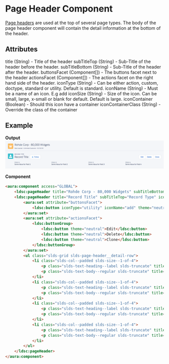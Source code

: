 # Page Header Component

[Page headers](http://www.lightningdesignsystem.com/components/page-headers/) are used at the top of several page types. The body of the page header component will contain the detail information at the bottom of the header.

## Attributes
title	(String) - Title of the header
subTitleTop (String) - Sub-Title of the header before the header.
subTitleBottom (String) - Sub-Title of the header after the header.
buttonsFacet (Component[]) - The buttons facet next to the header
actionsFacet (Component[]) - The actions facet on the right hand side of the header.
iconType (String) - Can be either action, custom, doctype, standard or utility. Default is standard.
iconName (String) - Must be a name of an icon. E.g add
iconSize (String)	- Size of the icon. Can be small, large, x-small or blank for default. Default is large.
iconContainer	(Boolean)	- Should this icon have a container
iconContainerClass (String) - Override the class of the container

## Example

**Output**
![Page Header image](images/pageHeader.png)

**Component**
```html
<aura:component access="GLOBAL">
    <ldsc:pageHeader title="Rohde Corp - 80,000 Widgets" subTitleBottom="Mark Jaeckal • Unlimited Customer • 11/13/15" iconName="opportunity" />
    <ldsc:pageHeader title="Record Title" subTitleTop="Record Type" iconName="user">
        <aura:set attribute="buttonsFacet">
            <ldsc:button iconType="utility" iconName="add" theme="neutral">Follow</ldsc:button>
        </aura:set>
        <aura:set attribute="actionsFacet">
            <ldsc:buttonGroup>
                <ldsc:button theme="neutral">Edit</ldsc:button>
                <ldsc:button theme="neutral">Delete</ldsc:button>
                <ldsc:button theme="neutral">Clone</ldsc:button>
            </ldsc:buttonGroup>
        </aura:set>
        <ul class="slds-grid slds-page-header__detail-row">
            <li class="slds-col--padded slds-size--1-of-4">
                <p class="slds-text-heading--label slds-truncate" title="Field 1">Field 1</p>
                <p class="slds-text-body--regular slds-truncate" title="Some Value for Field 1">Some Value for Field 1</p>
            </li>
            <li class="slds-col--padded slds-size--1-of-4">
                <p class="slds-text-heading--label slds-truncate" title="Field 1">Field 2</p>
                <p class="slds-text-body--regular slds-truncate" title="Some Value for Field 2">Some Value for Field 2</p>
            </li>
            <li class="slds-col--padded slds-size--1-of-4">
                <p class="slds-text-heading--label slds-truncate" title="Field 1">Field 3</p>
                <p class="slds-text-body--regular slds-truncate" title="Some Value for Field 3">Some Value for Field 3</p>
            </li>
            <li class="slds-col--padded slds-size--1-of-4">
                <p class="slds-text-heading--label slds-truncate" title="Field 1">Field 4</p>
                <p class="slds-text-body--regular slds-truncate" title="Some Value for Field 4">Some Value for Field 4</p>
            </li>
        </ul>
    </ldsc:pageHeader>
</aura:component>
```
